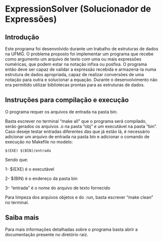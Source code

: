 # ExpressionSolver (Solucionador de Expressões)
## Introdução
Este programa foi desenvolvido durante um trabalho de estruturas de dados na UFMG. O problema proposto foi implementar um programa que recebe como argumento um arquivo de texto com uma ou mais expressões numéricas, que podem estar na notação infixa ou posfixa. O programa então deve ser capaz de validar a expressão recebida e armazená-la numa estrutura de dados apropriada, capaz de realizar conversões de uma notação para outra e solucionar a equação. Durante o desenvolvimento não era permitido utilizar bibliotecas prontas para as estruturas de dados.

## Instruções para compilação e execução

O programa requer os arquivos de entrada na pasta bin.

Basta escrever no terminal “make all” que o programa será compilado, serão gerados os arquivos .o na pasta “obj” e um executável na pasta “bin”. Caso deseje testar entradas diferentes das que já estão lá, é necessário adicionar um arquivo de entrada na pasta bin e adicionar o comando de execução no Makefile no modelo:

    $(EXE) $(BIN)/entrada

Sendo que:

1- $(EXE) é o executável

2- $(BIN) é o endereço da pasta bin

3- “entrada” é o nome do arquivo de texto fornecido

Para limpeza dos arquivos objetos e do .run, basta escrever “make clean” no terminal.

## Saiba mais

Para mais informações detalhadas sobre o programa basta abrir a documentação presente no diretório raiz.

